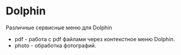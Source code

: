 # Dolphin

Различные сервисные меню для Dolphin

- pdf - работа с pdf файлами через контекстное меню Dolphin.
- photo - обработка фотографий.
